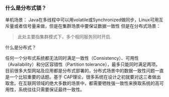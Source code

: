 ### 什么是分布式锁？




单机场景：
Java在多线程中可以用volatile或Synchronized做同步，Linux可用互斥量或者信号量来做，但是在集群场景中要保证数据一致性
但是在分布式场景：
> 此处主要指集群模式下，多个相同服务同时开启.

什么是分布式？

任何一个分布式系统都无法同时满足一致性（Consistency）、可用性（Availability）和分区容错性（Partition tolerance），最多只能同时满足两项。
目前很多大型网站及应用都是分布式部署的，分布式场景中的数据一致性问题一直是一个比较重要的话题。基于 CAP理论，很多系统在设计之初就要对这三者做出取舍。在互联网领域的绝大多数的场景中，都需要牺牲强一致性来换取系统的高可用性，系统往往只需要保证最终一致性。
